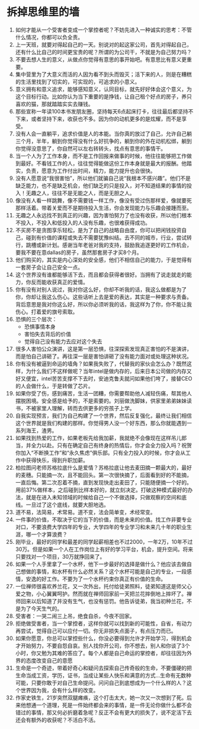 # 拆掉思维里的墙

1. 如何才能从一个受害者变成一个掌控者呢？不妨先进入一种诚实的思考：不管什么情况，你都可以负全责。
2. 上一天班，就要对得起自己的一天。别说对的起这家公司，首先对得起自己，还有什么比自己的时间更宝贵的呢？所谓的为公司干，不就是为自己努力吗？
3. 不要去想人生的意义，从做点你觉得有意思的事开始吧。有意思比有意义更重要。
4. 集中营里为了大意义而活的人因为看不到头而毁灭；活下来的人，则是在糟糕的生活里找到了切实的，可实现的，可追求的小意义。
5. 意义拥有和意义追求，能够感知意义，认同目标，就先好好体会这个意义，为这个目标行动。比如你认为当下重要的是挣钱，让自己租个好点的房子，养只喜欢的猫，那就踏踏实实去赚钱。
6. 那些宣称一年读100本书发朋友圈，坚持每天6点起床打卡，往往最后都坚持不下来，或者坚持下来，收获也不多。因为你的动机更多的是炫耀，而不是享受。
7. 没有人会一直躺平，追求价值是人的本能。当你真的放过了自己，允许自己躺三个月，半年，躺到你觉得没有什么好抗争的，躺到你的外在动机松绑，躺到你觉得没意思了，你自然可以左右转转头，找点有意思的事情干。
8. 当一个人为了工作本身，而不是工作回报来做事的时候，他往往能够把工作做到最好。不看钱工作的人，往往觉得能做这份工作本身就是最大的报酬。他踏实，负责，愿意为工作付出时间，精力，能力提升也会很快。
9. 没有人愿意说“我很害怕”，所以他们就骗自己说“我根本不感兴趣”。他们不是缺乏能力，也不是缺乏机会，他们缺乏的只是投入，对不知道结果的事情的投入！无趣之人，往往不是无能之人，而是无胆之人。
10. 像没有人看一样跳舞，像不需要钱一样工作，像没有受过伤那样爱，像就要死那样活着。带着关爱而不是期待投入生活，你会发现能力与乐趣会接踵而至。
11. 无趣之人永远找不到真正的兴趣，因为害怕努力了也没有收获，所以他们根本不投入，不投入和低投入的人没有乐趣，也很难获得成功。
12. 不买房不是贪图享乐轻松，是为了自己的战略自由度，你可以把闲钱投资自己，碰到有价值的课程或失去不需要犹豫纠结。去不同的城市，行业，尝试转行，跳槽或新计划。感谢当年老爸对我的支持，鼓励我追逐更好的工作机会，要我不要在意dallas的房子，虽然那套房子才买8个月。
13. 他们购买的，其实是内心深处的安全感，他们不相信自己的能力，于是觉得有一套房子会让自己安全一点。
14. 这个世界没有谁都能够活下去，而且都会获得者很好。当拥有了说走就走的能力，你反而能收获真正的爱情。
15. 你有没有对别人说过，我对你这么好，你却不听我的话，我这么做都是为了你，你却让我这么伤心。这些话听上去是爱的表达，其实是一种要求与责备。背后意思是我对你这么好，所以你必须听我的话，我这样为了你，你不能让我伤心。打着爱的旗号索取。
16. 恐惧的三个层次：
    - 恐惧事情本身
    - 害怕失去背后的价值
    - 觉得自己没有能力去应对这个失去
17. 很多人害怕公众演讲，这是第一层恐惧，往深探索发现真正害怕的不是演讲，而是怕自己讲砸了。再往深一层是害怕讲砸了没有能力面对或处理这种状况。
18. 你有没有被逼到命运的墙角？如果我失败了，代替我的家伙会怎么办？既然这样，为什么我们不这样做呢？当年intel是做内存的，后来日本公司做的内存又好又便宜，intel苦苦支撑不下去时，安迪克鲁夫就问如果他们垮了，接替CEO的人会做什么，于是转做了芯片。
19. 如果你受了伤，感到痛苦，生活一团糟，你需要帮助他人减轻伤痛，帮其他人摆脱困境。安全感是给予的，不是索要的。刘丽做洗脚妹，供家里弟弟妹妹读书，不被家里人理解，转而去供更多的穷孩子上学。
20. 自我实现预言，我们为自己构建了一个世界，然后反复强化，最终让我们相信这个世界就是我们构建的那样。你觉得男人没一个好东西，那么你就能遇到一系列海王，渣男。
21. 如果找到热爱的工作，如果老板先给我加薪，我就绝不会像现在这样吊儿郎当，并全力以赴。只有在确定自己有终身的热情后，你才会全力投入吗？祝贺你加入“不断换工作”和“永久焦虑”俱乐部。只有全力投入的时候，你才会从工作中获得快乐，得到升职加薪。
22. 柏拉图问老师苏格拉底什么是爱情？苏格拉底让他去麦田摘一颗最大的，最好的麦穗。只能摘一次，且不能回头。第一次很快摘了，后面看到好的不能摘，一直后悔。第二次忍着不摘，直到发现快走出麦田了，只能随便摘一个好的。用前37%做样本，之后碰到比样本好的，就立刻决定。打破这种模式最好的办法，就是在进入未知领域的时候给自己一个不做选择，只做观察的空间和底线。一旦过了这个底线，就要大胆地选。
23. 道不易，法简易，术常易。道不变，法会简单变，术经常变。
24. 一件事的价值，不取决于它的当下的价值，而是未来的价值。找工作非要专业对口，不要浪费大学四年的专业，大学四年的专业学习和未来几十年的职业生涯，哪一个才算浪费？
25. 刚毕业，最好的同学和最差的同学起薪相差也不过2000，一年2万，10年不过30万。但是如果一个人在工作岗位上有好的学习平台，机会，提升空间。将来只要找对一个项目，30万就挣回来了。
26. 如果一个人手里拿了一个水杯，他下一步最好的选择是做什么？他应该去做自己想做的事情，和水杯有什么必然关系？这个水杯可能是自己的专业，一段感情，安逸的好工作。不要为了一个水杯约束你真正有价值的生命。
27. 一位禅师很喜欢养兰花，又一次外出，托付给徒弟照料，徒弟知道这是师父心爱之物，小心翼翼呵护。然而就在禅师回家前一天把兰花摔倒地上摔坏了。禅师回来以后知道了并没有生气，也没有惩罚。他告诉徒弟，我当初种兰花，不是为了今天生气的。
28. 受害者：一哭二闹三上吊，绝食自杀，今夜不回家。
29. 拒绝做受害者，当一个掌控者，这样你就可以找到新的可能性，自省，有动力再尝试，觉得自己可以应付一切。你无非损失点面子，有点压力而已。
30. 如果你愿意，你总可以掌控些什么，你没必要得到允许才开始学习，得到机会才开始努力，不要自怨自哀。别人找你开公司，你不想去，别人和你谈了3个小时，你又勉为其难的答应了。每个人都是自己命运的掌控者，却往往因为外界的态度改变自己的意愿
31. 生命是一个奇迹，带着好奇心和疑问去探索自己传奇般的生命，不要僵硬的把生命当成工资，学历，证书，当成让某些人快乐和满意的方式...生命有无数种可能，只要你敢于对自己生命提问。问问自己到底想成为一个什么样的人？这个世界因为我，会有什么样的改变。
32. 作家史铁生，21岁突然双腿瘫痪，这个打击太大，她一次又一次想到了死。后来他想通一个道理，死是一件始终都会来的事情，是一件无论你做什么都不会错过的事情，那又何必折磨着急呢？反正不会有更大的损失了，说不定活下去还会有额外的收获呢？不活白不活。


